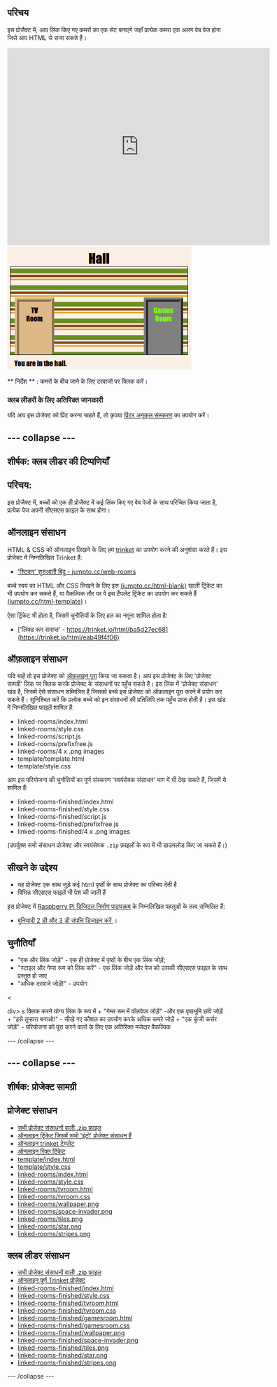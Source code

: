 ## परिचय

इस प्रोजैक्ट में, आप लिंक किए गए कमरों का एक सेट बनाएंगे जहाँ प्रत्येक कमरा एक अलग वेब पेज होगा जिसे आप HTML से सजा सकते हैं।

<div class="trinket">
  <iframe src="https://trinket.io/embed/html/eab49f4f06?outputOnly=true&start=result" width="600" height="450" frameborder="0" marginwidth="0" marginheight="0" allowfullscreen>
  </iframe>
  <img src="images/rooms-hall-finished.png">
</div>

** निर्देश ** : कमरों के बीच जाने के लिए दरवाजों पर क्लिक करें।

### क्लब लीडरों के लिए अतिरिक्त जानकारी

यदि आप इस प्रोजेक्ट को प्रिंट करना चाहते हैं, तो कृपया [प्रिंटर अनुकूल संस्करण](https://projects.raspberrypi.org/en/projects/linked-rooms/print) का उपयोग करें।

## \--- collapse \---

## शीर्षक: क्लब लीडर की टिप्पणियाँ

## परिचय:

इस प्रोजैक्ट में, बच्चों को एक ही प्रोजैक्ट में कई लिंक किए गए वेब पेजों के साथ परिचित किया जाता है, प्रत्येक पेज अपनी सीएसएस फ़ाइल के साथ होगा।

## ऑनलाइन संसाधन

HTML & CSS को ऑनलाइन लिखने के लिए हम [trinket](https://trinket.io/) का उपयोग करने की अनुशंसा करते हैं। इस प्रोजेक्ट में निम्नलिखित Trinket हैं:

* ['स्टिकर' शुरुआती बिंदु - jumpto.cc/web-rooms](https://trinket.io/html/f1486ddb24)

बच्चे स्वयं का HTML और CSS लिखने के लिए इस [(jumpto.cc/html-blank)](http://jumpto.cc/html-blank) खाली ट्रिंकेट का भी उपयोग कर सकते हैं, या वैकल्पिक तौर पर वे इस टैंपलेट ट्रिंकेट का उपयोग कर सकते हैं [(jumpto.cc/html-template)](http://jumpto.cc/html-template)।

ऐसा ट्रिंकेट भी होता है, जिसमें चुनौतियों के लिए हल का नमूना शामिल होता है:

* ['लिंक्ड रूम समाप्त' - https://trinket.io/html/ba5d27ec68](https://trinket.io/html/eab49f4f06)

## ऑफ़लाइन संसाधन

यदि चाहें तो इस प्रोजेक्ट को [ऑफ़लाइन पूरा](https://www.codeclubprojects.org/en-GB/resources/webdev-working-offline/) किया जा सकता है। आप इस प्रोजेक्ट के लिए 'प्रोजेक्ट सामग्री' लिंक पर क्लिक करके प्रोजेक्ट के संसाधनों पर पहुँच सकते हैं। इस लिंक में 'प्रोजेक्ट संसाधन' खंड है, जिसमें ऐसे संसाधन सम्मिलित हैं जिसको बच्चे इस प्रोजेक्ट को ऑफ़लाइन पूरा करने में प्रयोग कर सकते हैं। सुनिश्चित करें कि प्रत्येक बच्चे को इन संसाधनों की प्रतिलिपि तक पहुँच प्राप्त होती है। इस खंड में निम्नलिखित फाइलें शामिल हैं:

* linked-rooms/index.html
* linked-rooms/style.css
* linked-rooms/script.js
* linked-rooms/prefixfree.js
* linked-rooms/4 x .png images
* template/template.html
* template/style.css

आप इस परियोजना की चुनौतियों का पूर्ण संस्करण ‘स्वयंसेवक संसाधन’ भाग में भी देख सकते हैं, जिसमें ये शामिल हैं:

* linked-rooms-finished/index.html
* linked-rooms-finished/style.css
* linked-rooms-finished/script.js
* linked-rooms-finished/prefixfree.js
* linked-rooms-finished/4 x .png images

(उपर्युक्त सभी संसाधन प्रोजेक्ट और स्वयंसेवक `.zip` फ़ाइलों के रूप में भी डाउनलोड किए जा सकते हैं।)

## सीखने के उद्देश्य

* यह प्रोजेक्ट एक साथ जुड़े कई html पृष्ठों के साथ प्रोजेक्ट का परिचय देती है
* विभिन्न सीएसएस फाइलें भी पेश की जाती हैं

इस प्रोजेक्ट में [Raspberry Pi डिजिटल निर्माण पाठ्यक्रम](http://rpf.io/curriculum) के निम्नलिखित पहलुओं के तत्व सम्मिलित हैं:

* [ बुनियादी 2 डी और 3 डी संपत्ति डिजाइन करें ](https://www.raspberrypi.org/curriculum/design/creator) ।

## चुनौतियाँ

* "एक और लिंक जोड़ें" - एक ही प्रोजेक्ट में पृष्ठों के बीच एक लिंक जोड़ें;
* "स्टाइल और गेम्स रूम को लिंक करें" - एक लिंक जोड़ें और पेज को उसकी सीएसएस फ़ाइल के साथ प्रस्तुत हो जाए 
* "अधिक दरवाजे जोड़ें!" - उपयोग 

<

div> s क्लिक करने योग्य लिंक के रूप में + "गेम्स रूम में वॉलपेपर जोड़ें" -और एक पृष्ठभूमि छवि जोड़ें + "इसे तुम्हारा बनाओ!" - सीखे गए कौशल का उपयोग करके अधिक कमरे जोड़ें + "एक कुंजी कर्सर जोड़ें" - परियोजना को पूरा करने वालों के लिए एक अतिरिक्त मजेदार वैकल्पिक 

\--- /collapse \---

## \--- collapse \---

## शीर्षक: प्रोजेक्ट सामग्री

## प्रोजेक्ट संसाधन

* [सभी प्रोजेक्ट संसाधनों वाली .zip फ़ाइल](https://rpf.io/p/en/linked-rooms-go)
* [ऑनलाइन ट्रिंकेट जिसमें सभी 'इंट्रो' प्रोजेक्ट संसाधन हैं](http://jumpto.cc/web-rooms)
* [ऑनलाइन trinket टेम्प्लेट](http://jumpto.cc/trinket-template)
* [ऑनलाइन रिक्त ट्रिंकेट](http://jumpto.cc/trinket-blank)
* [template/index.html](resources/template-index.html)
* [template/style.css](resources/template-style.css)
* [linked-rooms/index.html](resources/linked-rooms-index.html)
* [linked-rooms/style.css](resources/linked-rooms-style.css)
* [linked-rooms/tvroom.html](resources/linked-rooms-tvroom.html)
* [linked-rooms/tvroom.css](resources/linked-rooms-tvroom.css)
* [linked-rooms/wallpaper.png](resources/linked-rooms-wallpaper.png)
* [linked-rooms/space-invader.png](resources/linked-rooms-space-invader.png)
* [linked-rooms/tiles.png](resources/linked-rooms-tiles.png)
* [linked-rooms/star.png](resources/linked-rooms-star.png)
* [linked-rooms/stripes.png](resources/linked-rooms-stripes.png)

## क्लब लीडर संसाधन

* [सभी प्रोजेक्ट संसाधनों वाली .zip फ़ाइल](https://rpf.io/p/en/linked-rooms-go)
* [ऑनलाइन पूर्ण Trinket प्रोजेक्ट](https://trinket.io/html/eab49f4f06)
* [linked-rooms-finished/index.html](resources/linked-rooms-finished-index.html)
* [linked-rooms-finished/style.css](resources/linked-rooms-finished-style.css)
* [linked-rooms-finished/tvroom.html](resources/linked-rooms-finished-tvroom.html)
* [linked-rooms-finished/tvroom.css](resources/linked-rooms-finished-tvroom.css)
* [linked-rooms-finished/gamesroom.html](resources/linked-rooms-finished-gamesroom.html)
* [linked-rooms-finished/gamesroom.css](resources/linked-rooms-finished-gamesroom.css)
* [linked-rooms-finished/wallpaper.png](resources/linked-rooms-finished-wallpaper.png)
* [linked-rooms-finished/space-invader.png](resources/linked-rooms-finished-space-invader.png)
* [linked-rooms-finished/tiles.png](resources/linked-rooms-finished-tiles.png)
* [linked-rooms-finished/star.png](resources/linked-rooms-finished-star.png)
* [linked-rooms-finished/stripes.png](resources/linked-rooms-finished-stripes.png)

\--- /collapse \---